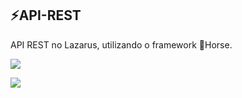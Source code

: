 ## ⚡️API-REST

API REST no Lazarus, utilizando o framework 🐴Horse.

<img src="https://media2.giphy.com/media/12DbQh5NOrhtN6/giphy.gif?cid=ecf05e47dtjto70529vw5rmb0421j8syr06lmpfrt9jlwzay&rid=giphy.gif&ct=g" />

<p align="left">
<img src="http://img.shields.io/static/v1?label=STATUS&message=EM%20DESENVOLVIMENTO&color=GREEN&style=for-the-badge"/>
</p>
